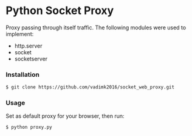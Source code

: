 # Python Socket Proxy
Proxy passing through itself traffic. The following modules were used to implement:
  - http.server
  - socket
  - socketserver
### Installation
```sh
$ git clone https://github.com/vadimk2016/socket_web_proxy.git
```
### Usage
Set as default proxy for your browser, then run:
```sh
$ python proxy.py
```